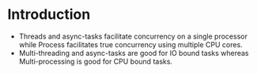 # Introduction
- Threads and async-tasks facilitate concurrency on a single processor while Process facilitates true concurrency using multiple CPU cores. 
- Multi-threading and async-tasks are good for IO bound tasks whereas Multi-processing is good for CPU bound tasks.